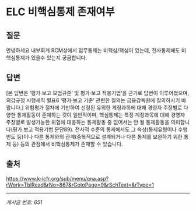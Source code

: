 # ELC 비핵심통제 존재여부

## 질문
안녕하세요
내부회계 RCM상에서 업무통제는 비핵심/핵심이 있는데, 전사통제에도 비핵심통제가 있을수 있는지 궁금합니다.

## 답변
[본 답변은 ‘평가·보고 모범규준’ 및 평가·보고 적용기법’을 근거로 답변이 이루어졌으며, 외감규정 시행세칙 별표6 ‘평가·보고 기준’ 관련한 질의는 금융감독원에 질의하시기 바랍니다.]
위험평가 절차에 기반하여 선정된 유의한 계정과목에 대해 경영자 주장별로 다양한 통제활동이 존재하는 것이 일반적이며, 핵심통제는 특정 계정과목에 대해 경영자 주장별로 발생가능한 위험에 대응하는 통제활동 중 없어서는 안 될 통제활동을 의미합니다(평가 보고 적용기법 문단89). 전사적 수준의 통제에서도 그 속성(통제유형이나 수행빈도 등)이나 다른 통제와의 관계(중복적으로 설계되거나 다른 통제를 보완하기 위한 통제 등) 등의 관점에서 비핵심통제가 존재할 수 있습니다.

## 출처
https://www.k-icfr.org/sub/menu/qna.asp?rWork=TblRead&rNo=867&rGotoPage=9&rSchText=&rType=1

---
*게시글 번호: 651*
